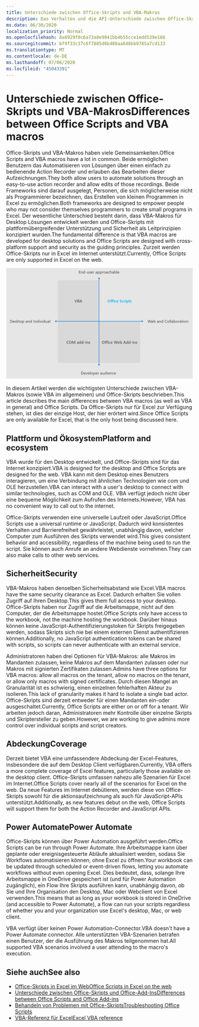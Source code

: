```yaml
---
title: Unterschiede zwischen Office-Skripts und VBA-Makros
description: Das Verhalten und die API-Unterschiede zwischen Office-Skripts und Excel-VBA-Makros.
ms.date: 06/30/2020
localization_priority: Normal
ms.openlocfilehash: 8a8929f0c6a73a8e9041bb4b55cce1edd539e166
ms.sourcegitcommit: bf9f33c37c6f7805d6b408aa648bb9785a7cd133
ms.translationtype: MT
ms.contentlocale: de-DE
ms.lasthandoff: 07/06/2020
ms.locfileid: "45043391"
---
```

# <a name="differences-between-office-scripts-and-vba-macros"></a><span data-ttu-id="b918e-103">Unterschiede zwischen Office-Skripts und VBA-Makros</span><span class="sxs-lookup"><span data-stu-id="b918e-103">Differences between Office Scripts and VBA macros</span></span>

<span data-ttu-id="b918e-104">Office-Skripts und VBA-Makros haben viele Gemeinsamkeiten.</span><span class="sxs-lookup"><span data-stu-id="b918e-104">Office Scripts and VBA macros have a lot in common.</span></span> <span data-ttu-id="b918e-105">Beide ermöglichen Benutzern das Automatisieren von Lösungen über einen einfach zu bedienende Action Recorder und erlauben das Bearbeiten dieser Aufzeichnungen.</span><span class="sxs-lookup"><span data-stu-id="b918e-105">They both allow users to automate solutions through an easy-to-use action recorder and allow edits of those recordings.</span></span> <span data-ttu-id="b918e-106">Beide Frameworks sind darauf ausgelegt, Personen, die sich möglicherweise nicht als Programmierer bezeichnen, das Erstellen von kleinen Programmen in Excel zu ermöglichen.</span><span class="sxs-lookup"><span data-stu-id="b918e-106">Both frameworks are designed to empower people who may not consider themselves programmers to create small programs in Excel.</span></span>
<span data-ttu-id="b918e-107">Der wesentliche Unterschied besteht darin, dass VBA-Makros für Desktop Lösungen entwickelt werden und Office-Skripts mit plattformübergreifender Unterstützung und Sicherheit als Leitprinzipien konzipiert wurden.</span><span class="sxs-lookup"><span data-stu-id="b918e-107">The fundamental difference is that VBA macros are developed for desktop solutions and Office Scripts are designed with cross-platform support and security as the guiding principles.</span></span> <span data-ttu-id="b918e-108">Zurzeit werden Office-Skripts nur in Excel im Internet unterstützt.</span><span class="sxs-lookup"><span data-stu-id="b918e-108">Currently, Office Scripts are only supported in Excel on the web.</span></span>

![Ein Diagramm mit vier Quadranten, in dem die Fokusbereiche für unterschiedliche Office-Erweiterbarkeits Lösungen dargestellt werden.](../images/office-programmability-diagram.png)

<span data-ttu-id="b918e-111">In diesem Artikel werden die wichtigsten Unterschiede zwischen VBA-Makros (sowie VBA im allgemeinen) und Office-Skripts beschrieben.</span><span class="sxs-lookup"><span data-stu-id="b918e-111">This article describes the main differences between VBA macros (as well as VBA in general) and Office Scripts.</span></span> <span data-ttu-id="b918e-112">Da Office-Skripts nur für Excel zur Verfügung stehen, ist dies der einzige Host, der hier erörtert wird.</span><span class="sxs-lookup"><span data-stu-id="b918e-112">Since Office Scripts are only available for Excel, that is the only host being discussed here.</span></span>

## <a name="platform-and-ecosystem"></a><span data-ttu-id="b918e-113">Plattform und Ökosystem</span><span class="sxs-lookup"><span data-stu-id="b918e-113">Platform and ecosystem</span></span>

<span data-ttu-id="b918e-114">VBA wurde für den Desktop entwickelt, und Office-Skripts sind für das Internet konzipiert.</span><span class="sxs-lookup"><span data-stu-id="b918e-114">VBA is designed for the desktop and Office Scripts are designed for the web.</span></span> <span data-ttu-id="b918e-115">VBA kann mit dem Desktop eines Benutzers interagieren, um eine Verbindung mit ähnlichen Technologien wie com und OLE herzustellen.</span><span class="sxs-lookup"><span data-stu-id="b918e-115">VBA can interact with a user's desktop to connect with similar technologies, such as COM and OLE.</span></span> <span data-ttu-id="b918e-116">VBA verfügt jedoch nicht über eine bequeme Möglichkeit zum Aufrufen des Internets.</span><span class="sxs-lookup"><span data-stu-id="b918e-116">However, VBA has no convenient way to call out to the internet.</span></span>

<span data-ttu-id="b918e-117">Office-Skripts verwenden eine universelle Laufzeit oder JavaScript.</span><span class="sxs-lookup"><span data-stu-id="b918e-117">Office Scripts use a universal runtime or JavaScript.</span></span> <span data-ttu-id="b918e-118">Dadurch wird konsistentes Verhalten und Barrierefreiheit gewährleistet, unabhängig davon, welcher Computer zum Ausführen des Skripts verwendet wird.</span><span class="sxs-lookup"><span data-stu-id="b918e-118">This gives consistent behavior and accessibility, regardless of the machine being used to run the script.</span></span> <span data-ttu-id="b918e-119">Sie können auch Anrufe an andere Webdienste vornehmen.</span><span class="sxs-lookup"><span data-stu-id="b918e-119">They can also make calls to other web services.</span></span>

## <a name="security"></a><span data-ttu-id="b918e-120">Sicherheit</span><span class="sxs-lookup"><span data-stu-id="b918e-120">Security</span></span>

<span data-ttu-id="b918e-121">VBA-Makros haben denselben Sicherheitsabstand wie Excel.</span><span class="sxs-lookup"><span data-stu-id="b918e-121">VBA macros have the same security clearance as Excel.</span></span> <span data-ttu-id="b918e-122">Dadurch erhalten Sie vollen Zugriff auf Ihren Desktop.</span><span class="sxs-lookup"><span data-stu-id="b918e-122">This gives them full access to your desktop.</span></span> <span data-ttu-id="b918e-123">Office-Skripts haben nur Zugriff auf die Arbeitsmappe, nicht auf den Computer, der die Arbeitsmappe hostet.</span><span class="sxs-lookup"><span data-stu-id="b918e-123">Office Scripts only have access to the workbook, not the machine hosting the workbook.</span></span> <span data-ttu-id="b918e-124">Darüber hinaus können keine JavaScript-Authentifizierungstoken für Skripts freigegeben werden, sodass Skripts sich nie bei einem externen Dienst authentifizieren können.</span><span class="sxs-lookup"><span data-stu-id="b918e-124">Additionally, no JavaScript authentication tokens can be shared with scripts, so scripts can never authenticate with an external service.</span></span>

<span data-ttu-id="b918e-125">Administratoren haben drei Optionen für VBA-Makros: alle Makros im Mandanten zulassen, keine Makros auf dem Mandanten zulassen oder nur Makros mit signierten Zertifikaten zulassen.</span><span class="sxs-lookup"><span data-stu-id="b918e-125">Admins have three options for VBA macros: allow all macros on the tenant, allow no macros on the tenant, or allow only macros with signed certificates.</span></span> <span data-ttu-id="b918e-126">Durch diesen Mangel an Granularität ist es schwierig, einen einzelnen fehlerhaften Akteur zu isolieren.</span><span class="sxs-lookup"><span data-stu-id="b918e-126">This lack of granularity makes it hard to isolate a single bad actor.</span></span> <span data-ttu-id="b918e-127">Office-Skripts sind derzeit entweder für einen Mandanten ein-oder ausgeschaltet.</span><span class="sxs-lookup"><span data-stu-id="b918e-127">Currently, Office Scripts are either on or off for a tenant.</span></span> <span data-ttu-id="b918e-128">Wir arbeiten jedoch daran, Administratoren mehr Kontrolle über einzelne Skripts und Skriptersteller zu geben.</span><span class="sxs-lookup"><span data-stu-id="b918e-128">However, we are working to give admins more control over individual scripts and script creators.</span></span>

## <a name="coverage"></a><span data-ttu-id="b918e-129">Abdeckung</span><span class="sxs-lookup"><span data-stu-id="b918e-129">Coverage</span></span>

<span data-ttu-id="b918e-130">Derzeit bietet VBA eine umfassendere Abdeckung der Excel-Features, insbesondere die auf dem Desktop Client verfügbaren.</span><span class="sxs-lookup"><span data-stu-id="b918e-130">Currently, VBA offers a more complete coverage of Excel features, particularly those available on the desktop client.</span></span> <span data-ttu-id="b918e-131">Office-Skripts umfassen nahezu alle Szenarien für Excel im Internet.</span><span class="sxs-lookup"><span data-stu-id="b918e-131">Office Scripts cover nearly all of the scenarios for Excel on the web.</span></span> <span data-ttu-id="b918e-132">Da neue Features im Internet debütieren, werden diese von Office-Skripts sowohl für die aktionsaufzeichnung als auch für JavaScript-APIs unterstützt.</span><span class="sxs-lookup"><span data-stu-id="b918e-132">Additionally, as new features debut on the web, Office Scripts will support them for both the Action Recorder and JavaScript APIs.</span></span>

## <a name="power-automate"></a><span data-ttu-id="b918e-133">Power Automate</span><span class="sxs-lookup"><span data-stu-id="b918e-133">Power Automate</span></span>

<span data-ttu-id="b918e-134">Office-Skripts können über Power Automation ausgeführt werden.</span><span class="sxs-lookup"><span data-stu-id="b918e-134">Office Scripts can be run through Power Automate.</span></span> <span data-ttu-id="b918e-135">Ihre Arbeitsmappe kann über geplante oder ereignisgesteuerte Abläufe aktualisiert werden, sodass Sie Workflows automatisieren können, ohne Excel zu öffnen.</span><span class="sxs-lookup"><span data-stu-id="b918e-135">Your workbook can be updated through scheduled or event-driven flows, letting you automate workflows without even opening Excel.</span></span> <span data-ttu-id="b918e-136">Dies bedeutet, dass, solange Ihre Arbeitsmappe in OneDrive gespeichert ist (und für Power Automation zugänglich), ein Flow Ihre Skripts ausführen kann, unabhängig davon, ob Sie und Ihre Organisation den Desktop, Mac oder Webclient von Excel verwenden.</span><span class="sxs-lookup"><span data-stu-id="b918e-136">This means that as long as your workbook is stored in OneDrive (and accessible to Power Automate), a flow can run your scripts regardless of whether you and your organization use Excel's desktop, Mac, or web client.</span></span>

<span data-ttu-id="b918e-137">VBA verfügt über keinen Power Automation-Connector.</span><span class="sxs-lookup"><span data-stu-id="b918e-137">VBA doesn't have a Power Automate connector.</span></span> <span data-ttu-id="b918e-138">Alle unterstützten VBA-Szenarien betrafen einen Benutzer, der die Ausführung des Makros teilgenommen hat.</span><span class="sxs-lookup"><span data-stu-id="b918e-138">All supported VBA scenarios involved a user attending to the macro's execution.</span></span>

## <a name="see-also"></a><span data-ttu-id="b918e-139">Siehe auch</span><span class="sxs-lookup"><span data-stu-id="b918e-139">See also</span></span>

- [<span data-ttu-id="b918e-140">Office-Skripts in Excel im Web</span><span class="sxs-lookup"><span data-stu-id="b918e-140">Office Scripts in Excel on the web</span></span>](../overview/excel.md)
- [<span data-ttu-id="b918e-141">Unterschiede zwischen Office-Skripts und Office-Add-Ins</span><span class="sxs-lookup"><span data-stu-id="b918e-141">Differences between Office Scripts and Office Add-ins</span></span>](add-ins-differences.md)
- [<span data-ttu-id="b918e-142">Behandeln von Problemen mit Office-Skripts</span><span class="sxs-lookup"><span data-stu-id="b918e-142">Troubleshooting Office Scripts</span></span>](../testing/troubleshooting.md)
- [<span data-ttu-id="b918e-143">VBA-Referenz für Excel</span><span class="sxs-lookup"><span data-stu-id="b918e-143">Excel VBA reference</span></span>](/office/vba/api/overview/excel)

